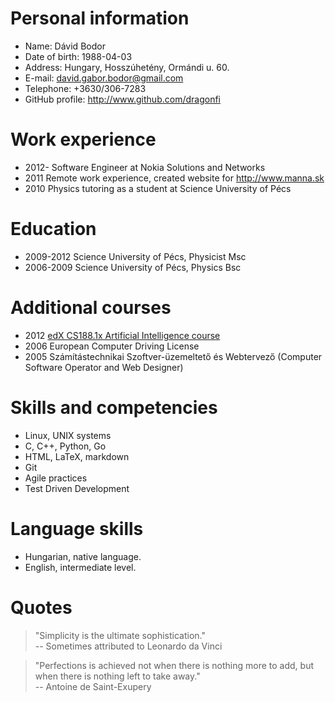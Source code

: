 # Personal information

* Name: Dávid Bodor
* Date of birth: 1988-04-03
* Address: Hungary, Hosszúhetény, Ormándi u. 60.
* E-mail: david.gabor.bodor@gmail.com
* Telephone: +3630/306-7283
* GitHub profile: <http://www.github.com/dragonfi>

# Work experience

* 2012- Software Engineer at Nokia Solutions and Networks
* 2011  Remote work experience, created website for <http://www.manna.sk>
* 2010  Physics tutoring as a student at Science University of Pécs


# Education

* 2009-2012 Science University of Pécs, Physicist Msc
* 2006-2009 Science University of Pécs, Physics Bsc

# Additional courses

* 2012 [edX CS188.1x Artificial Intelligence course][AICourse]
* 2006 European Computer Driving License
* 2005 Számítástechnikai Szoftver-üzemeltető és Webtervező (Computer Software Operator and Web Designer)

# Skills and competencies

* Linux, UNIX systems
* C, C++, Python, Go
* HTML, LaTeX, markdown
* Git
* Agile practices
* Test Driven Development

# Language skills

* Hungarian, native language.
* English, intermediate level.

# Quotes

> "Simplicity is the ultimate sophistication."  
> -- Sometimes attributed to Leonardo da Vinci

> "Perfections is achieved not when there is nothing more to add, but when there is nothing left to take away."  
> -- Antoine de Saint-Exupery

[AICourse]: https://www.edx.org/course/uc-berkeleyx/uc-berkeleyx-cs188-1x-artificial-579
